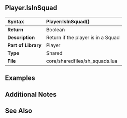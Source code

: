 ## Player.IsInSquad ##

| **Syntax** | Player:IsInSquad() |
|:-----------|:-------------------|
| **Return** | Boolean |
| **Description** | Return if the player is in a Squad  |
| **Part of Library** | Player |
| **Type** |  Shared |
| **File** | core/sharedfiles/sh\_squads.lua |

## Examples ##

## Additional Notes ##

## See Also ##